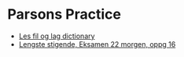 
# Parsons Practice

- [Les fil og lag dictionary](./parsons/les_fil.html)
- [Lengste stigende, Eksamen 22 morgen, oppg 16](./parsons/longest_incr.html)
